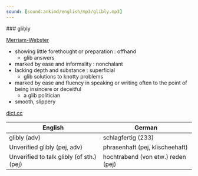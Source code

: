 ```yaml
---
sound: [sound:ankimd/english/mp3/glibly.mp3]
---
```


\### glibly

[Merriam-Webster](https://www.merriam-webster.com/dictionary/glibly)

- showing little forethought or preparation : offhand
    - glib answers
- marked by ease and informality : nonchalant
- lacking depth and substance : superficial
    - glib solutions to knotty problems
- marked by ease and fluency in speaking or writing often to the point of being insincere or deceitful
    - a glib politician
- smooth, slippery

[dict.cc](https://www.dict.cc/glibly)

| English        | German       |
| -------------- | ------------ |
| glibly (adv) | schlagfertig (233) |
| Unverified glibly (pej, adv) | phrasenhaft (pej, klischeehaft) |
| Unverified to talk glibly (of sth.) (pej) | hochtrabend (von etw.) reden (pej) |
